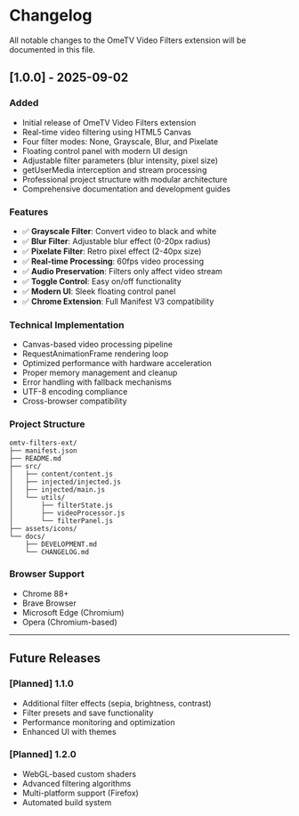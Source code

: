 # Changelog

All notable changes to the OmeTV Video Filters extension will be documented in this file.

## [1.0.0] - 2025-09-02

### Added
- Initial release of OmeTV Video Filters extension
- Real-time video filtering using HTML5 Canvas
- Four filter modes: None, Grayscale, Blur, and Pixelate
- Floating control panel with modern UI design
- Adjustable filter parameters (blur intensity, pixel size)
- getUserMedia interception and stream processing
- Professional project structure with modular architecture
- Comprehensive documentation and development guides

### Features
- ✅ **Grayscale Filter**: Convert video to black and white
- ✅ **Blur Filter**: Adjustable blur effect (0-20px radius)
- ✅ **Pixelate Filter**: Retro pixel effect (2-40px size)
- ✅ **Real-time Processing**: 60fps video processing
- ✅ **Audio Preservation**: Filters only affect video stream
- ✅ **Toggle Control**: Easy on/off functionality
- ✅ **Modern UI**: Sleek floating control panel
- ✅ **Chrome Extension**: Full Manifest V3 compatibility

### Technical Implementation
- Canvas-based video processing pipeline
- RequestAnimationFrame rendering loop
- Optimized performance with hardware acceleration
- Proper memory management and cleanup
- Error handling with fallback mechanisms
- UTF-8 encoding compliance
- Cross-browser compatibility

### Project Structure
```
omtv-filters-ext/
├── manifest.json
├── README.md
├── src/
│   ├── content/content.js
│   ├── injected/injected.js
│   ├── injected/main.js
│   └── utils/
│       ├── filterState.js
│       ├── videoProcessor.js
│       └── filterPanel.js
├── assets/icons/
└── docs/
    ├── DEVELOPMENT.md
    └── CHANGELOG.md
```

### Browser Support
- Chrome 88+
- Brave Browser
- Microsoft Edge (Chromium)
- Opera (Chromium-based)

---

## Future Releases

### [Planned] 1.1.0
- Additional filter effects (sepia, brightness, contrast)
- Filter presets and save functionality
- Performance monitoring and optimization
- Enhanced UI with themes

### [Planned] 1.2.0
- WebGL-based custom shaders
- Advanced filtering algorithms
- Multi-platform support (Firefox)
- Automated build system
